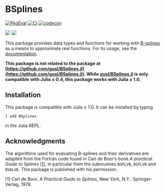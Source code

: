 # BSplines

[![PkgEval](https://juliaci.github.io/NanosoldierReports/pkgeval_badges/B/BSplines.svg)](https://juliaci.github.io/NanosoldierReports/pkgeval_badges/report.html)
[![CI](https://github.com/sostock/BSplines.jl/workflows/CI/badge.svg)](https://github.com/sostock/BSplines.jl/actions?query=workflow%3ACI)
[![codecov](https://codecov.io/gh/sostock/BSplines.jl/branch/master/graph/badge.svg)](https://codecov.io/gh/sostock/BSplines.jl)

[![](https://img.shields.io/badge/docs-stable-blue.svg)](https://sostock.github.io/BSplines.jl/stable)
[![](https://img.shields.io/badge/docs-dev-blue.svg)](https://sostock.github.io/BSplines.jl/dev)

This package provides data types and functions for working with [B-splines](https://en.wikipedia.org/wiki/B-spline) as a means to approximate real functions.
For its usage, see the [documentation](https://sostock.github.io/BSplines.jl/stable).

**This package is not related to the package at [https://github.com/gusl/BSplines.jl](https://github.com/gusl/BSplines.jl).
While [gusl/BSplines.jl](https://github.com/gusl/BSplines.jl) is only compatible with Julia ≤ 0.4, this package works with Julia ≥ 1.0.**

## Installation

This package is compatible with Julia ≥ 1.0. It can be installed by typing
```
] add BSplines
```
in the Julia REPL.

## Acknowledgments

The algorithms used for evaluating B-splines and their derivatives are adapted from
the Fortran code found in Carl de Boor’s book *A practical Guide to Splines* [[1]](#deBoor1978),
in particular from the subroutines `BSPLVB`, `BSPLVD` and `BVALUE`.
This package is published with his permission.

<a name="deBoor1978">[1]</a> Carl de Boor, *A Practical Guide to Splines*, New York, N.Y.: Springer-Verlag, 1978.
